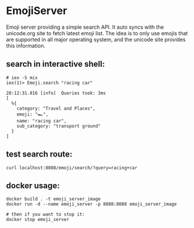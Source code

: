 # EmojiServer

Emoji server providing a simple search API. It auto syncs with the unicode.org site to fetch latest emoji list.
The idea is to only use emojis that are supported in all major operating system, and the unicode site provides this information.

## search in interactive shell:

```
# iex -S mix
iex(1)> Emoji.search "racing car"

20:12:31.816 [info]  Queries took: 3ms
[
  %{
    category: "Travel and Places",
    emoji: "🏎",
    name: "racing car",
    sub_category: "transport ground"
  }
]
```

## test search route:

```
curl localhost:8088/emoji/search/?query=racing+car
```

## docker usage:

```
docker build . -t emoji_server_image
docker run -d --name emoji_server -p 8088:8088 emoji_server_image

# then if you want to stop it: 
docker stop emoji_server
```